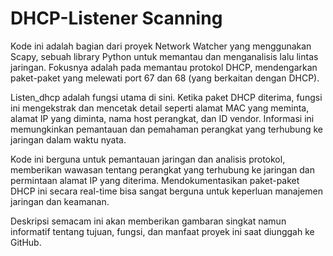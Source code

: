 # DHCP-Listener Scanning
Kode ini adalah bagian dari proyek Network Watcher yang menggunakan Scapy, sebuah library Python untuk memantau dan menganalisis lalu lintas jaringan. Fokusnya adalah pada memantau protokol DHCP, mendengarkan paket-paket yang melewati port 67 dan 68 (yang berkaitan dengan DHCP).

Listen_dhcp adalah fungsi utama di sini. Ketika paket DHCP diterima, fungsi ini mengekstrak dan mencetak detail seperti alamat MAC yang meminta, alamat IP yang diminta, nama host perangkat, dan ID vendor. Informasi ini memungkinkan pemantauan dan pemahaman perangkat yang terhubung ke jaringan dalam waktu nyata.

Kode ini berguna untuk pemantauan jaringan dan analisis protokol, memberikan wawasan tentang perangkat yang terhubung ke jaringan dan permintaan alamat IP yang diterima. Mendokumentasikan paket-paket DHCP ini secara real-time bisa sangat berguna untuk keperluan manajemen jaringan dan keamanan.

Deskripsi semacam ini akan memberikan gambaran singkat namun informatif tentang tujuan, fungsi, dan manfaat proyek ini saat diunggah ke GitHub.

